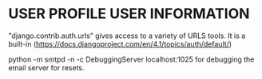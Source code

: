 # USER PROFILE USER INFORMATION

"django.contrib.auth.urls" gives access to a variety of URLS tools.
It is a built-in (https://docs.djangoproject.com/en/4.1/topics/auth/default/)

python -m smtpd -n -c DebuggingServer localhost:1025
for debugging the email server for resets. 